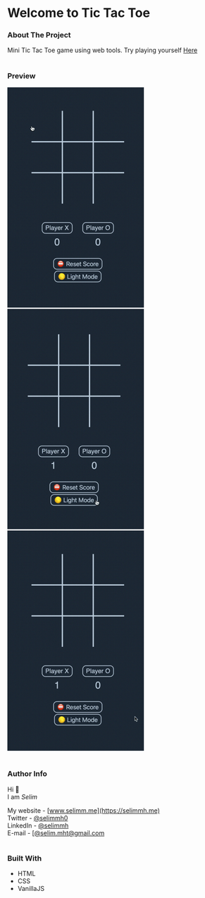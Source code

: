 <!-- Title -->
# Welcome to Tic Tac Toe

<!-- About -->
### About The Project
Mini Tic Tac Toe game using web tools. Try playing yourself [Here](https://selimmh.github.io/tic-tac-toe/)
#

### Preview
![Preview 1](src/game.gif)
![Preview 2](src/theme.gif)
![Preview 3](src/reset.gif)
#

### Author Info
Hi 👋  
I am *Selim*

My website - [www.selimm.me](https://selimmh.me)  
Twitter - [@selimmh0](https://twitter.com/selimmh0)  
LinkedIn - [@selimmh](https://www.linkedin.com/in/selimmh/)  
E-mail - [[@selim.mht@gmail.com](https://mail.google.com/)
#

### Built With
* HTML
* CSS
* VanillaJS
#
